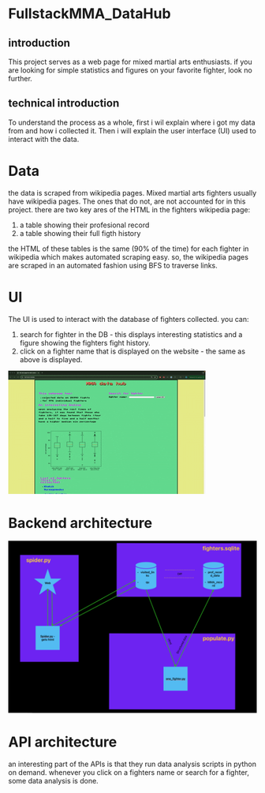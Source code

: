 # FullstackMMA_DataHub
## introduction
This project serves as a web page for mixed martial arts enthusiasts. if you are looking for simple statistics and figures on your favorite fighter, look no further.

## technical introduction
To understand the process as a whole, first i wil explain where i got my data from and how i collected it. Then i will explain the user interface (UI) used to interact with the data.

# Data
the data is scraped from wikipedia pages. Mixed martial arts fighters usually have wikipedia pages. The ones that do not, are not accounted for in this project. 
there are two key ares of the HTML in the fighters wikipedia page:
1) a table showing their profesional record
2) a table showing their full figth history

the HTML of these tables is the same (90% of the time) for each fighter in wikipedia which makes automated scraping easy.
so, the wikipedia pages are scraped in an automated fashion using BFS to traverse links.

# UI
The UI is used to interact with the database of fighters collected.
you can:
1) search for fighter in the DB - this displays interesting statistics and a figure showing the fighters fight history.
2) click on a fighter name that is displayed on the website - the same as above is displayed.

![Alt text](demo.gif)

# Backend architecture
![Backend architecture](frontend/images/back-arch.png)

# API architecture
an interesting part of the APIs is that they run data analysis scripts in python on demand.
whenever you click on a fighters name or search for a fighter, some data analysis is done. 
